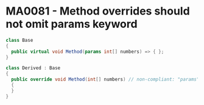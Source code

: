 # MA0081 - Method overrides should not omit params keyword

````csharp
class Base
{
  public virtual void Method(params int[] numbers) => { };
}

class Derived : Base
{
  public override void Method(int[] numbers) // non-compliant: "params" is missing
  {
  }
}
````

